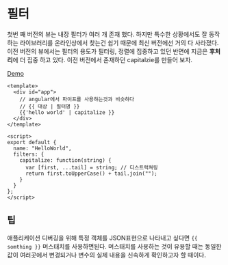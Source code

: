 # 필터

첫번 째 버전의 뷰는 내장 필터가 여러 개 존재 했다. 하지만 특수한 상황에서도 잘 동작하는  라이브러리를 온라인상에서 찾는건 쉽기 때문에 최신 버전에선 거의 다 사라졌다. 이전 버전의 뷰에서는 필터의 용도가 필터링, 정렬에 집중하고 있던 반면에 지금은 **후처리**에 더 집중 하고 있다. 이전 버전에서 존재하던 capitalzie를 만들어 보자.

[Demo](https://codesandbox.io/s/w6zm94o0kl)

```vue
<template>
  <div id="app">
    // angular에서 파이프를 사용하는것과 비슷하다
    // {{ 대상 | 필터명 }}
    {{'hello world' | capitalize }} 
  </div>
</template>

<script>
export default {
  name: "HelloWorld",
  filters: {
    capitalize: function(string) {
      var [first, ...tail] = string; // 디스트럭쳐링
      return first.toUpperCase() + tail.join("");
    }
  }
};
</script>
```



## 팁

애플리케이션 디버깅을 위해 특정 객체를 JSON표현으로 나타내고 싶다면 `{{ somthing }}`  머스태치를 사용하면된다. 머스태치를 사용하는 것이 유용할 때는 동일한 값이 여러곳에서 변경되거나 변수의 실제 내용을 신속하게 확인하고자 할 때이다.

